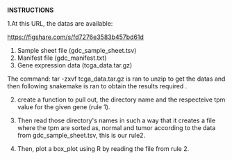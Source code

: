 **INSTRUCTIONS**

1.At this URL, the datas are available:

https://figshare.com/s/fd7276e3583b457bd61d

1) Sample sheet file (gdc_sample_sheet.tsv)
2) Manifest file (gdc_manifest.txt)
3) Gene expression data (tcga_data.tar.gz)

The command: tar -zxvf tcga_data.tar.gz is ran to unzip to get the datas and then following snakemake is ran to obtain the results required .
   
2.  create a function to pull out, the directory name and the respecteive tpm value for the given gene (rule 1).

3. Then read those directory's names in such a way that it creates a file where the tpm are sorted as, normal and tumor according to the data from gdc_sample_sheet.tsv, this is our rule2.

4.  Then, plot a box_plot using R by reading the file from rule 2.
